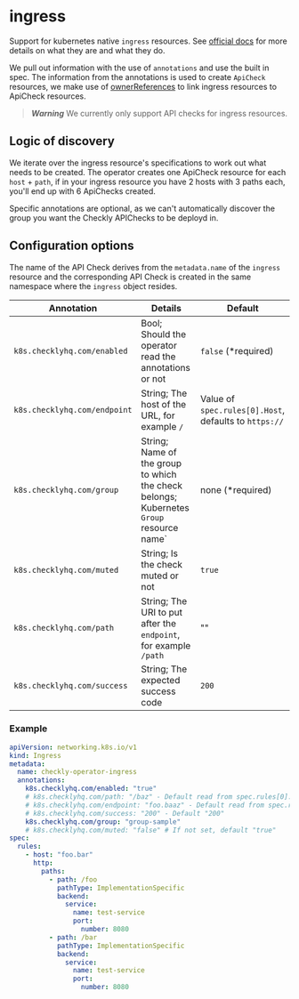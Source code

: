 # ingress

Support for kubernetes native `ingress` resources. See [official docs](https://kubernetes.io/docs/concepts/services-networking/ingress/) for more details on what they are and what they do.

We pull out information with the use of `annotations` and use the built in spec. The information from the annotations is used to create `ApiCheck` resources, we make use of [ownerReferences](https://kubernetes.io/docs/concepts/overview/working-with-objects/owners-dependents/) to link ingress resources to ApiCheck resources.

> ***Warning***
> We currently only support API checks for ingress resources.

## Logic of discovery

We iterate over the ingress resource's specifications to work out what needs to be created. The operator creates one ApiCheck resource for each `host` + `path`, if in your ingress resource you have 2 hosts with 3 paths each, you'll end up with 6 ApiChecks created.

Specific annotations are optional, as we can't automatically discover the group you want the Checkly APIChecks to be deployd in.

## Configuration options

The name of the API Check derives from the `metadata.name` of the `ingress` resource and the corresponding API Check is created in the same namespace where the `ingress` object resides.

| Annotation         | Details     | Default |
|--------------------|-------------|---------|
| `k8s.checklyhq.com/enabled` | Bool; Should the operator read the annotations or not | `false` (*required) |
| `k8s.checklyhq.com/endpoint` | String; The host of the URL, for example `/` | Value of `spec.rules[0].Host`, defaults to `https://` |
| `k8s.checklyhq.com/group` | String; Name of the group to which the check belongs; Kubernetes `Group` resource name` | none (*required)|
| `k8s.checklyhq.com/muted` | String; Is the check muted or not | `true` |
| `k8s.checklyhq.com/path` | String; The URI to put after the `endpoint`, for example `/path` | ""|
| `k8s.checklyhq.com/success` | String; The expected success code | `200` |

### Example

```yaml
apiVersion: networking.k8s.io/v1
kind: Ingress
metadata:
  name: checkly-operator-ingress
  annotations:
    k8s.checklyhq.com/enabled: "true"
    # k8s.checklyhq.com/path: "/baz" - Default read from spec.rules[0].http.paths[*].path
    # k8s.checklyhq.com/endpoint: "foo.baaz" - Default read from spec.rules[0].host
    # k8s.checklyhq.com/success: "200" - Default "200"
    k8s.checklyhq.com/group: "group-sample"
    # k8s.checklyhq.com/muted: "false" # If not set, default "true"
spec:
  rules:
    - host: "foo.bar"
      http:
        paths:
          - path: /foo
            pathType: ImplementationSpecific
            backend:
              service:
                name: test-service
                port:
                  number: 8080
          - path: /bar
            pathType: ImplementationSpecific
            backend:
              service:
                name: test-service
                port:
                  number: 8080
```
